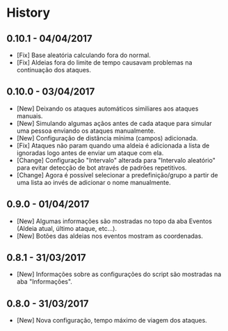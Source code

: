 # History

## 0.10.1 - 04/04/2017
- [Fix] Base aleatória calculando fora do normal.
- [Fix] Aldeias fora do limite de tempo causavam problemas na continuação dos ataques.

## 0.10.0 - 03/04/2017

- [New] Deixando os ataques automáticos similiares aos ataques manuais.
- [New] Simulando algumas açãos antes de cada ataque para simular uma pessoa enviando os ataques manualmente.
- [New] Configuração de distância mínima (campos) adicionada.
- [Fix] Ataques não param quando uma aldeia é adicionada a lista de ignoradas logo antes de enviar um ataque com ela.
- [Change] Configuração "Intervalo" alterada para "Intervalo aleatório" para evitar detecção de bot através de padrões repetitivos.
- [Change] Agora é possível selecionar a predefinição/grupo a partir de uma lista ao invés de adicionar o nome manualmente.

## 0.9.0 - 01/04/2017

- [New] Algumas informações são mostradas no topo da aba Eventos (Aldeia atual, último ataque, etc...).
- [New] Botões das aldeias nos eventos mostram as coordenadas.

## 0.8.1 - 31/03/2017

- [New] Informações sobre as configurações do script são mostradas na aba "Informações".

## 0.8.0 - 31/03/2017

- [New] Nova configuração, tempo máximo de viagem dos ataques.
